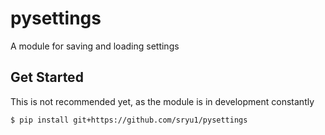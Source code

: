 # pysettings
A module for saving and loading settings

## Get Started
This is not recommended yet, as the module is in development constantly
```console
$ pip install git+https://github.com/sryu1/pysettings
```
